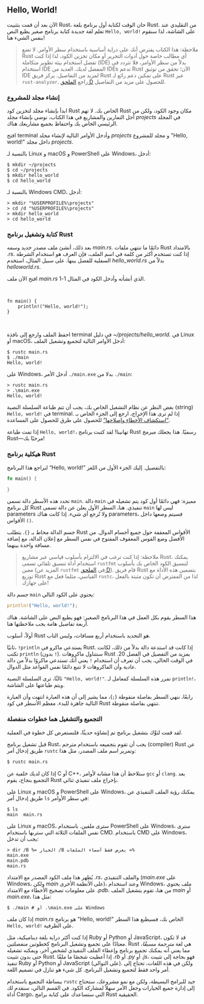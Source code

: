 ## Hello, World!

الآن بعد أن قمت بتثبيت Rust، حان الوقت لكتابة أول برنامج بلغة Rust. من التقليدي عند تعلم لغة جديدة كتابة برنامج صغير يطبع النص `Hello, world!` على الشاشة، لذا سنقوم بنفس الشيء هنا!

> ملاحظة: هذا الكتاب يفترض أنك على دراية أساسية باستخدام سطر الأوامر. لا تضع Rust أي مطالب خاصة حول أدوات التحرير أو مكان تخزين الكود، لذا إذا كنت تفضل استخدام بيئة تطوير متكاملة (IDE) بدلاً من سطر الأوامر، فلا تتردد في استخدام IDE المفضل لديك. العديد من IDEs تدعم Rust الآن؛ تحقق من توثيق IDE لمزيد من التفاصيل. يركز فريق Rust على تمكين دعم رائع لـ Rust عبر `rust-analyzer`. راجع [الملحق D][devtools] للحصول على مزيد من التفاصيل.

### إنشاء مجلد للمشروع

ابدأ بإنشاء مجلد لتخزين كود Rust الخاص بك. لا تهم Rust مكان وجود الكود، ولكن من أجل التمارين والمشاريع في هذا الكتاب، نوصي بإنشاء مجلد *projects* في المجلد الرئيسي الخاص بك واحتفاظ بجميع مشاريعك هناك.

افتح terminal وأدخل الأوامر التالية لإنشاء مجلد *projects* و مجلد للمشروع "Hello, world!" داخل مجلد *projects*.

بالنسبة لـ Linux و macOS و PowerShell على Windows، أدخل:

```
$ mkdir ~/projects
$ cd ~/projects
$ mkdir hello_world
$ cd hello_world
```


بالنسبة لـ Windows CMD، أدخل:

```
> mkdir "%USERPROFILE%\projects"
> cd /d "%USERPROFILE%\projects"
> mkdir hello_world
> cd hello_world
```

### كتابة وتشغيل برنامج Rust

بعد ذلك، أنشئ ملف مصدر جديد وسمه *main.rs*. دائمًا ما تنتهي ملفات Rust بالامتداد *.rs*. إذا كنت تستخدم أكثر من كلمة في اسم الملف، فإن العرف هو استخدام الشرطة السفلية للفصل بينها. على سبيل المثال، استخدم *hello_world.rs* بدلاً من *helloworld.rs*.

افتح الآن ملف *main.rs* الذي أنشأته وأدخل الكود في المثال 1-1.

<Listing number="1-1" file-name="main.rs" caption="برنامج يطبع `Hello, world!`">

```
fn main() {
    println!("Hello, world!");
}
```
</Listing>

احفظ الملف وارجع إلى نافذة terminal في دليل *~/projects/hello_world*. في Linux أو macOS، أدخل الأوامر التالية لتجميع وتشغيل الملف:

```
$ rustc main.rs
$ ./main
Hello, world!
```

على Windows، أدخل الأمر `./main.exe` بدلا من `./main`:

```
> rustc main.rs
> .\main.exe
Hello, world!
```

بغض النظر عن نظام التشغيل الخاص بك، يجب أن تتم طباعة السلسلة النصية (string) `Hello, world!` في terminal. إذا لم ترى هذا الإخراج، ارجع إلى الجزء الخاص بـ 
[“استكشاف الأخطاء وإصلاحها”][troubleshooting] للحصول على طرق للحصول على المساعدة.

إذا تمت طباعة `Hello, world!`، تهانينا! لقد كتبت برنامج Rust رسميًا. هذا يجعلك مبرمج Rust—مرحبًا بك!

### هيكلية برنامج Rust

لنراجع هذا البرنامج “Hello, world!” بالتفصيل. إليك الجزء الأول من اللغز:

```rust
fn main() {

}
```

تحدد هذه الأسطر دالة تسمى `main`. دالة `main` مميزة: فهي دائمًا أول كود يتم تشغيله في كل برنامج Rust تنفيذي. هنا، السطر الأول يعلن عن دالة تسمى `main` ليس لها parameters ولا تُرجع أي شيء. إذا كانت هناك parameters، فسيتم وضعها داخل الأقواس `()`.

جسم الدالة محاط بـ `{}`. يتطلب Rust الأقواس المعقفة حول جميع أجسام الدوال. من الأفضل وضع القوس المعقوف المفتوح في نفس السطر مع إعلان الدالة، مع إضافة مسافة واحدة بينهما.

> ملاحظة: إذا كنت ترغب في الالتزام بأسلوب قياسي عبر مشاريع Rust، يمكنك استخدام أداة تنسيق تلقائي تسمى `rustfmt` لتنسيق الكود الخاص بك بأسلوب معين (المزيد عن `rustfmt` في 
> [الملحق D][devtools]). قام فريق Rust بتضمين هذه الأداة مع توزيع Rust القياسي، مثلما فعل مع `rustc`، لذا من المفترض أن تكون مثبتة بالفعل على جهازك!

جسم دالة `main` يحتوي على الكود التالي:

```rust
println!("Hello, world!");
```

هذا السطر يقوم بكل العمل في هذا البرنامج الصغير: فهو يطبع النص على الشاشة. هناك أربعة تفاصيل هامة يجب ملاحظتها هنا.

أولاً، أسلوب Rust هو التحديد باستخدام أربع مسافات، وليس التاب.

ثانيًا، `!println` يستدعي ماكرو في Rust. إذا كانت قد استدعة دالة بدلاً من ذلك، لكانت تكتب `println` (بدون `!`). سنتناول ماكروهات Rust بمزيد من التفصيل في الفصل 20. في الوقت الحالي، يجب أن تعرف أن استخدام `!` يعني أنك تستدعي ماكروًا بدلاً من دالة عادية وأن الماكروهات لا تتبع دائمًا نفس القواعد مثل الدوال.

ثالثًا، ترى السلسلة النصية `"Hello, world!"`. نمرر هذه السلسلة كمعامل لـ `println!`، ويتم طباعتها على الشاشة.

رابعًا، ننهي السطر بفاصلة منقوطة (`;`)، مما يشير إلى أن هذه العبارة انتهت وأن العبارة التالية جاهزة للبدء. معظم الأسطر في كود Rust تنتهي بفاصلة منقوطة.

### التجميع والتشغيل هما خطوات منفصلة

لقد قمت لتوِّك بتشغيل برنامج تم إنشاؤه حديثًا، فلنستعرض كل خطوة في العملية.

قبل تشغيل برنامج Rust، يجب أن تقوم بتجميعه باستخدام مترجم (compiler) Rust عن طريق إدخال أمر `rustc` وتمرير اسم ملف المصدر، مثل هذا:

```bash
$ rustc main.rs
```

إذا كان لديك خلفية عن C أو C++، ستلاحظ أن هذا مشابه لأوامر `gcc` أو `clang`. بعد التجميع بنجاح، يقوم Rust بإخراج ملف تنفيذي ثنائي.

على Linux و macOS و PowerShell على Windows، يمكنك رؤية الملف التنفيذي عن طريق إدخال أمر `ls` في سطر الأوامر:

```
$ ls
main  main.rs
```

على Linux و macOS، سترى ملفين. باستخدام PowerShell على Windows، سترى نفس الملفات الثلاثة التي سترىها باستخدام CMD. باستخدام CMD على Windows، يجب أن تدخل:

```
> dir /B %= الخيار /B يعرض فقط أسماء الملفات =%
main.exe
main.pdb
main.rs
```

يُظهر هذا ملف الكود المصدر مع الامتداد *.rs*، والملف التنفيذي (*main.exe* على Windows، ولكن *main* على الأنظمة الأخرى)، وعند استخدام Windows، ملف يحتوي على معلومات تصحيح الأخطاء مع الامتداد *.pdb*. من هنا، تقوم بتشغيل الملف *main* أو *main.exe*، مثل هذا:

```
$ ./main # أو .\main.exe على Windows
```

إذا كان ملف *main.rs* هو برنامج "Hello, world!" الخاص بك، فسيطبع هذا السطر `Hello, world!` على الطرفية.

إذا كنت أكثر دراية بلغة ديناميكية، مثل Ruby أو Python أو JavaScript، قد لا تكون معتادًا على تجميع وتشغيل البرنامج كخطوتين منفصلتين. Rust هي لغة *مترجمة مسبقًا*، مما يعني أنه يمكنك تجميع برنامج وإعطاء الملف التنفيذي لشخص آخر، ويمكنه تشغيله حتى بدون تثبيت Rust. إذا أعطيت شخصًا ما ملفًا *.rb* أو *.py* أو *.js*، فهو بحاجة إلى تثبيت تنفيذ Ruby أو Python أو JavaScript (على التوالي). ولكن في هذه اللغات، تحتاج إلى أمر واحد فقط لتجميع وتشغيل البرنامج. كل شيء هو تنازل في تصميم اللغة.

ببساطة التجميع باستخدام `rustc` جيد للبرامج البسيطة، ولكن مع نمو مشروعك، ستحتاج إلى إدارة جميع الخيارات وجعل الأمر سهلاً لمشاركة الكود. في القسم التالي، سنقدم لك أداة Cargo، التي ستساعدك على كتابة برامج Rust الحقيقية.

[troubleshooting]: ch01-01-installation.html#troubleshooting
[devtools]: appendix-04-useful-development-tools.html

